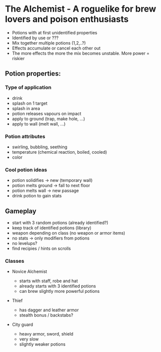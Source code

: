# The Alchemist - A roguelike for brew lovers and poison enthusiasts

* Potions with at first unidentified properties
* Identified by use or ???
* Mix together multiple potions (1,2,..?)
* Effects accumulate or cancel each other out
* The more effects the more the mix becomes unstable. More power = riskier

## Potion properties:

### Type of application

* drink
* splash on 1 target
* splash in area
* potion releases vapours on impact
* apply to ground (trap, make hole, ...)
* apply to wall (melt wall, ...)

### Potion attributes

* swirling, bubbling, seething
* temperature (chemical reaction, boiled, cooled)
* color

### Cool potion ideas

* potion solidifies -> new (temporary wall)
* potion melts ground -> fall to next floor
* potion melts wall -> new passage
* drink potion to gain stats

## Gameplay ##

* start with 3 random potions (already identified?)
* keep track of identified potions (library)
* weapon depending on class (no weapon or armor items)
* no stats -> only modifiers from potions
* no levelups?
* find recipies / hints on scrolls

### Classes ###

* Novice Alchemist
  * starts with staff, robe and hat
  * already starts with 3 identified potions
  * can brew slightly more powerful potions

* Thief
  * has dagger and leather armor
  * stealth bonus / backstabs?

* City guard
  * heavy armor, sword, shield
  * very slow
  * slightly weaker potions
